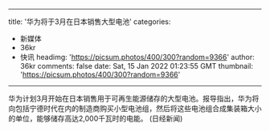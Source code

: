 
---
title: '华为将于3月在日本销售大型电池'
categories: 
 - 新媒体
 - 36kr
 - 快讯
headimg: 'https://picsum.photos/400/300?random=9366'
author: 36kr
comments: false
date: Sat, 15 Jan 2022 01:23:55 GMT
thumbnail: 'https://picsum.photos/400/300?random=9366'
---

<div>   
华为计划3月开始在日本销售用于可再生能源储存的大型电池。报导指出，华为将向包括宁德时代在内的制造商购买小型电池组，然后将这些电池组合成集装箱大小的单位，能够储存高达2,000千瓦时的电能。 (日经新闻)  
</div>
            